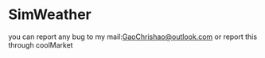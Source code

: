# SimWeather
you can report any bug to my mail:GaoChrishao@outlook.com or report this through coolMarket
